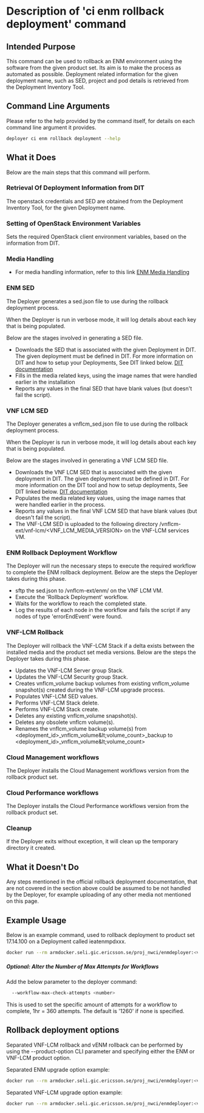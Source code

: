# Description of 'ci enm rollback deployment' command

## Intended Purpose
This command can be used to rollback an ENM environment using the software from the given product set. Its aim is to make the process as automated as possible.
Deployment related information for the given deployment name, such as SED, project and pod details is retrieved from the Deployment Inventory Tool.

## Command Line Arguments
Please refer to the help provided by the command itself, for details on each command line argument it provides.

```bash
deployer ci enm rollback deployment --help
```


## What it Does
Below are the main steps that this command will perform.

### Retrieval Of Deployment Information from DIT
The openstack credentials and SED are obtained from the Deployment Inventory Tool, for the given Deployment name.

### Setting of OpenStack Environment Variables
Sets the required OpenStack client environment variables, based on the information from DIT.

### Media Handling

* For media handling information, refer to this link [ENM Media Handling](enm_media_information.md)

### ENM SED
The Deployer generates a sed.json file to use during the rollback deployment process.

When the Deployer is run in verbose mode, it will log details about each key that is being populated.

Below are the stages involved in generating a SED file.

* Downloads the SED that is associated with the given Deployment in DIT.
  The given deployment must be defined in DIT.
  For more information on DIT and how to setup your Deployments, See DIT linked below.
  [DIT documentation](https://atvdit.athtem.eei.ericsson.se/helpdocs/#help/app/helpdocs)
* Fills in the media related keys, using the image names that were handled earlier in the installation
* Reports any values in the final SED that have blank values (but doesn't fail the script).


### VNF LCM SED
The Deployer generates a vnflcm_sed.json file to use during the rollback deployment process.

When the Deployer is run in verbose mode, it will log details about each key that is being populated.

Below are the stages involved in generating a VNF LCM SED file.

* Downloads the VNF LCM SED that is associated with the given deployment in DIT.
  The given deployment must be defined in DIT.
  For more information on the DIT tool and how to setup deployments, See DIT linked below.
  [DIT documentation](https://atvdit.athtem.eei.ericsson.se/helpdocs/#help/app/helpdocs)
* Populates the media related key values, using the image names that were handled earlier in the process.
* Reports any values in the final VNF LCM SED that have blank values (but doesn't fail the script).
* The VNF-LCM SED is uploaded to the following directory /vnflcm-ext/vnf-lcm/\<VNF_LCM_MEDIA_VERSION> on the VNF-LCM services VM.


### ENM Rollback Deployment Workflow
The Deployer will run the necessary steps to execute the required workflow to complete the ENM rollback deployment. Below are the steps the Deployer takes during this phase.

* sftp the sed.json to /vnflcm-ext/enm/ on the VNF LCM VM.
* Execute the 'Rollback Deployment' workflow.
* Waits for the workflow to reach the completed state.
* Log the results of each node in the workflow and fails the script if any nodes of type 'errorEndEvent' were found.


### VNF-LCM Rollback
The Deployer will rollback the VNF-LCM Stack if a delta exists between the installed media and the product set media versions.
Below are the steps the Deployer takes during this phase.

* Updates the VNF-LCM Server group Stack.
* Updates the VNF-LCM Security group Stack.
* Creates vnflcm_volume backup volumes from existing vnflcm_volume snapshot(s) created during the VNF-LCM upgrade process.
* Populates VNF-LCM SED values.
* Performs VNF-LCM Stack delete.
* Performs VNF-LCM Stack create.
* Deletes any existing vnflcm_volume snapshot(s).
* Deletes any obsolete vnflcm volume(s).
* Renames the vnflcm_volume backup volume(s) from &lt;deployment\_id&gt;\_vnflcm\_volume\&lt;volume\_count&gt;\_backup to &lt;deployment\_id&gt;\_vnflcm\_volume\&lt;volume\_count&gt;


### Cloud Management workflows
The Deployer installs the Cloud Management workflows version from the rollback product set.


### Cloud Performance workflows
The Deployer installs the Cloud Performance workflows version from the rollback product set.


### Cleanup
If the Deployer exits without exception, it will clean up the temporary directory it created.


## What it Doesn't Do
Any steps mentioned in the official rollback deployment documentation, that are not covered in the section above could be assumed to be not handled by the Deployer, for example uploading of any other media not mentioned on this page.


## Example Usage
Below is an example command, used to rollback deployment to product set 17.14.100 on a Deployment called ieatenmpdxxx.

```bash
docker run --rm armdocker.seli.gic.ericsson.se/proj_nwci/enmdeployer:<version> ci enm rollback deployment --deployment-name ieatenmpdxxx --product-set 17.14::17.14.100 --snapshot-tag snapshot_17.14.100 --debug
```

##### Optional: Alter the Number of Max Attempts for Workflows
Add the below parameter to the deployer command:

```bash
  --workflow-max-check-attempts <number>
```
This is used to set the specific amount of attempts for a workflow to complete, 1hr = 360 attempts.
The default is '1260' if none is specified.


## Rollback deployment options
Separated VNF-LCM rollback and vENM rollback can be performed by using the --product-option CLI parameter and specifying either the ENM or VNF-LCM product option.

Separated ENM upgrade option example:

```bash
docker run --rm armdocker.seli.gic.ericsson.se/proj_nwci/enmdeployer:<version> ci enm rollback deployment --deployment-name ieatenmpdxxx --product-set 19.16::19.16.10 --product-option ENM --debug
```

Separated VNF-LCM upgrade option example:

```bash
docker run --rm armdocker.seli.gic.ericsson.se/proj_nwci/enmdeployer:<version> ci enm rollback deployment --deployment-name ieatenmpdxxx --product-set 19.16::19.16.10 --product-option VNF-LCM --debug
```
